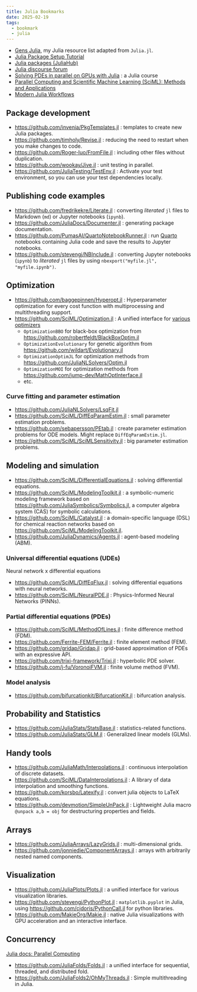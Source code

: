 ```yaml
---
title: Julia Bookmarks
date: 2025-02-19
tags:
  - bookmark
  - julia
---
```


- [Gens Julia](https://gensjulia.pages.dev/), my Julia resource list adapted from `Julia.jl`.
- [Julia Package Setup Tutorial](https://bjack205.github.io/tutorial/2021/07/16/julia_package_setup.html)
- [Julia packages (JuliaHub)](https://juliahub.com/ui/Packages)
- [Julia discourse forum](https://discourse.julialang.org/)
- [Solving PDEs in parallel on GPUs with Julia](https://pde-on-gpu.vaw.ethz.ch/) : a Julia course
- [Parallel Computing and Scientific Machine Learning (SciML): Methods and Applications](https://book.sciml.ai/)
- [Modern Julia Workflows](https://modernjuliaworkflows.github.io/)

<!-- more -->

## Package development

- https://github.com/invenia/PkgTemplates.jl : templates to create new Julia packages.
- https://github.com/timholy/Revise.jl : reducing the need to restart when you make changes to code.
- https://github.com/Roger-luo/FromFile.jl : including other files without duplication.
- https://github.com/wookay/Jive.jl : unit testing in parallel.
- https://github.com/JuliaTesting/TestEnv.jl : Activate your test environment, so you can use your test dependencies locally.

## Publishing code examples

- https://github.com/fredrikekre/Literate.jl : converting _literated_ `jl` files to Markdown (`md`) or Jupyter notebooks (`ipynb`).
- https://github.com/JuliaDocs/Documenter.jl : generating package documentation.
- https://github.com/PumasAI/QuartoNotebookRunner.jl : run [Quarto](https://quarto.org/) notebooks containing Julia code and save the results to Jupyter notebooks.
- https://github.com/stevengj/NBInclude.jl : converting Jupyter notebooks (`ipynb`) to _literated_ `jl` files by using `nbexport("myfile.jl", "myfile.ipynb")`.

## Optimization

- https://github.com/baggepinnen/Hyperopt.jl : Hyperparameter optimization for every cost function with multiprocessing and multithreading support.
- https://github.com/SciML/Optimization.jl : A unified interface for [various optimizers](https://docs.sciml.ai/Optimization/stable/#Overview-of-the-Optimizers)
    - `OptimizationBBO` for black-box optimization from https://github.com/robertfeldt/BlackBoxOptim.jl
    - `OptimizationEvolutionary` for genetic algorithm from https://github.com/wildart/Evolutionary.jl
    - `OptimizationOptimJL` for optimization methods from https://github.com/JuliaNLSolvers/Optim.jl
    - `OptimizationMOI` for optimization methods from https://github.com/jump-dev/MathOptInterface.jl
    - etc.

### Curve fitting and parameter estimation

- https://github.com/JuliaNLSolvers/LsqFit.jl
- https://github.com/SciML/DiffEqParamEstim.jl : small parameter estimation problems.
- https://github.com/sebapersson/PEtab.jl : create parameter estimation problems for ODE models. Might replace `DiffEqParamEstim.jl`.
- https://github.com/SciML/SciMLSensitivity.jl : big parameter estimation problems.

## Modeling and simulation

- https://github.com/SciML/DifferentialEquations.jl : solving differential equations.
- https://github.com/SciML/ModelingToolkit.jl : a symbolic-numeric modeling framework based on https://github.com/JuliaSymbolics/Symbolics.jl, a computer algebra system (CAS) for symbolic calculations.
- https://github.com/SciML/Catalyst.jl : a domain-specific language (DSL) for chemical reaction networks based on https://github.com/SciML/ModelingToolkit.jl.
- https://github.com/JuliaDynamics/Agents.jl : agent-based modeling (ABM).

### Universal differential equations (UDEs)

Neural network x differential equations

- https://github.com/SciML/DiffEqFlux.jl : solving differential equations with neural networks.
- https://github.com/SciML/NeuralPDE.jl : Physics-Informed Neural Networks (PINNs).

### Partial differential equations (PDEs)

- https://github.com/SciML/MethodOfLines.jl : finite difference method (FDM).
- https://github.com/Ferrite-FEM/Ferrite.jl : finite element method (FEM).
- https://github.com/gridap/Gridap.jl : grid-based approximation of PDEs with an expressive API.
- https://github.com/trixi-framework/Trixi.jl : hyperbolic PDE solver.
- https://github.com/j-fu/VoronoiFVM.jl : finite volume method (FVM).

### Model analysis

- https://github.com/bifurcationkit/BifurcationKit.jl : bifurcation analysis.

## Probability and Statistics

- https://github.com/JuliaStats/StatsBase.jl : statistics-related functions.
- https://github.com/JuliaStats/GLM.jl : Generalized linear models (GLMs).

## Handy tools

- https://github.com/JuliaMath/Interpolations.jl : continuous interpolation of discrete datasets.
- https://github.com/SciML/DataInterpolations.jl : A library of data interpolation and smoothing functions.
- https://github.com/korsbo/Latexify.jl : convert julia objects to LaTeX equations.
- https://github.com/devmotion/SimpleUnPack.jl : Lightweight Julia macro `@unpack a,b = obj` for destructuring properties and fields.

## Arrays

- https://github.com/JuliaArrays/LazyGrids.jl : multi-dimensional grids.
- https://github.com/jonniedie/ComponentArrays.jl : arrays with arbitrarily nested named components.

## Visualization

- https://github.com/JuliaPlots/Plots.jl : a unified interface for various visualization libraries.
- https://github.com/stevengj/PythonPlot.jl : `matplotlib.pyplot` in Julia, using https://github.com/cjdoris/PythonCall.jl for python libraries.
- https://github.com/MakieOrg/Makie.jl : native Julia visualizations with GPU acceleration and an interactive interface.

## Concurrency

[Julia docs: Parallel Computing](https://docs.julialang.org/en/v1/manual/parallel-computing/)

- https://github.com/JuliaFolds/Folds.jl : a unified interface for sequential, threaded, and distributed fold.
- https://github.com/JuliaFolds2/OhMyThreads.jl : Simple multithreading in Julia.
